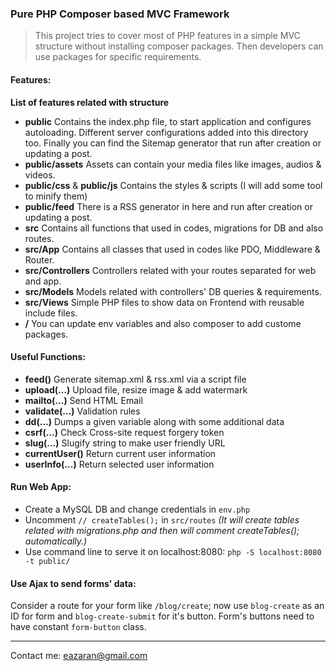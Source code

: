 ### Pure PHP Composer based MVC Framework

> This project tries to cover most of PHP features in a simple MVC structure without installing composer packages. Then developers can use packages for specific requirements.

#### Features:
**List of features related with structure**
- **public**
Contains the index.php file, to start application and configures autoloading. Different server configurations added into this directory too. Finally you can find the Sitemap generator that run after creation or updating a post.
- **public/assets**
Assets can contain your media files like images, audios & videos.
- **public/css** & **public/js**
Contains the styles & scripts (I will add some tool to minify them)
- **public/feed**
There is a RSS generator in here and run after creation or updating a post.
- **src**
Contains all functions that used in codes, migrations for DB and also routes.
- **src/App**
Contains all classes that used in codes like PDO, Middleware & Router.
- **src/Controllers**
Controllers related with your routes separated for web and app.
- **src/Models**
Models related with controllers' DB queries & requirements.
- **src/Views**
Simple PHP files to show data on Frontend with reusable include files.
- **/**
You can update env variables and also composer to add custome packages.

#### Useful Functions:
- **feed()**
Generate sitemap.xml & rss.xml via a script file
- **upload(...)**
Upload file, resize image & add watermark
- **mailto(...)**
Send HTML Email
- **validate(...)**
Validation rules
- **dd(...)**
Dumps a given variable along with some additional data
- **csrf(...)**
Check Cross-site request forgery token
- **slug(...)**
Slugify string to make user friendly URL
- **currentUser()**
Return current user information
- **userInfo(...)**
Return selected user information

#### Run Web App:
- Create a MySQL DB and change credentials in `env.php`
- Uncomment `// createTables();` in `src/routes` _(It will create tables related with migrations.php and then will comment createTables(); automatically.)_
- Use command line to serve it on localhost:8080: `php -S localhost:8080 -t public/`

#### Use Ajax to send forms' data:
Consider a route for your form like `/blog/create`; now use `blog-create` as an ID for form and `blog-create-submit` for it's button. Form's buttons need to have constant `form-button` class.

------------

Contact me: [eazaran@gmail.com](mailto:eazaran@gmail.com "eazaran@gmail.com")
